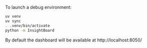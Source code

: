 
To launch a debug environment:
```bash
uv venv
uv sync
. .venv/bin/activate
python -m InsightBoard
```

By default the dashboard will be available at http://localhost:8050/
